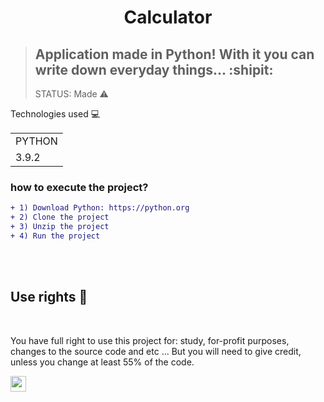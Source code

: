 <h1 align="center">
Calculator
</h1>

> ## Application made in Python!  With it you can write down everyday things... :shipit:
> STATUS: Made ⚠️

Technologies used 💻

<table>
   <tr>
     <td>PYTHON</td>
   </tr>
   <tr>
     <td>3.9.2</td>
   </tr>

</table>

### how to execute the project?
```diff
+ 1) Download Python: https://python.org
+ 2) Clone the project
+ 3) Unzip the project
+ 4) Run the project
```
</br>
</Br>

## Use rights 🔖
</br>

You have full right to use this project for: study, for-profit purposes, changes to the source code and etc ...
 But you will need to give credit, unless you change at least 55% of the code.



<a href="https://instagram.com/lszinxx/"><img src="https://img.shields.io/badge/instagram-%23E4405F.svg?&style=for-the-badge&logo=instagram&logoColor=white" height=25></a>
